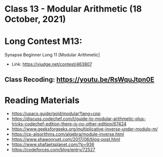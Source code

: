# Class 13 - Modular Arithmetic (18 October, 2021)

Long Contest M13:
======================================
Synapse Beginner Long 11 [Modular Arithmetic]
* Link: https://vjudge.net/contest/463807
<!-- * Pass: spirulina -->


## Class Recoding: https://youtu.be/RsWquJtpn0E

Reading Materials
=============
* https://usaco.guide/gold/modular?lang=cpp
* https://discuss.codechef.com/t/guide-to-modular-arithmetic-plus-tricks-codechef-edition-there-is-no-other-edition/67424
* https://www.geeksforgeeks.org/multiplicative-inverse-under-modulo-m/
* https://cp-algorithms.com/algebra/module-inverse.html
* https://www.shawonruet.com/2017/06/blog-post.html
* https://www.shafaetsplanet.com/?p=936
* https://codeforces.com/blog/entry/72527
